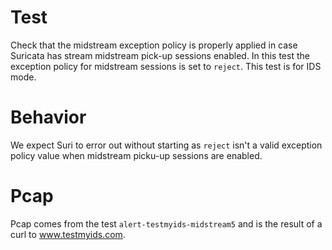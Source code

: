 # Test

Check that the midstream exception policy is properly applied in case Suricata
has stream midstream pick-up sessions enabled. In this test the exception policy
for midstream sessions is set to ``reject``. This test is for IDS mode.

# Behavior

We expect Suri to error out without starting as ``reject`` isn't a valid
exception policy value when midstream picku-up sessions are enabled.


# Pcap

Pcap comes from the test ``alert-testmyids-midstream5`` and is the result of a
curl to www.testmyids.com.
